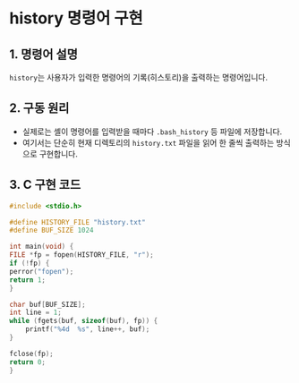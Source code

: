 # history 명령어 구현

## 1. 명령어 설명
`history`는 사용자가 입력한 명령어의 기록(히스토리)을 출력하는 명령어입니다.

## 2. 구동 원리
- 실제로는 셸이 명령어를 입력받을 때마다 `.bash_history` 등 파일에 저장합니다.
- 여기서는 단순히 현재 디렉토리의 `history.txt` 파일을 읽어 한 줄씩 출력하는 방식으로 구현합니다.

## 3. C 구현 코드
```c
#include <stdio.h>

#define HISTORY_FILE "history.txt"
#define BUF_SIZE 1024

int main(void) {
FILE *fp = fopen(HISTORY_FILE, "r");
if (!fp) {
perror("fopen");
return 1;
}

char buf[BUF_SIZE];
int line = 1;
while (fgets(buf, sizeof(buf), fp)) {
    printf("%4d  %s", line++, buf);
}

fclose(fp);
return 0;
}
```
